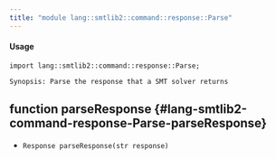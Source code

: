```yaml
---
title: "module lang::smtlib2::command::response::Parse"
---
```


#### Usage

`import lang::smtlib2::command::response::Parse;`

	Synopsis: Parse the response that a SMT solver returns

## function parseResponse {#lang-smtlib2-command-response-Parse-parseResponse}

* ``Response parseResponse(str response)``

